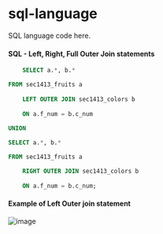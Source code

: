 # sql-language
SQL language code here.

#### SQL - Left, Right, Full Outer Join statements
```sql
    SELECT a.*, b.*

FROM sec1413_fruits a
    
    LEFT OUTER JOIN sec1413_colors b
    
    ON a.f_num = b.c_num
    
UNION

SELECT a.*, b.*

FROM sec1413_fruits a

    RIGHT OUTER JOIN sec1413_colors b
    
    ON a.f_num = b.c_num;
```

#### Example of Left Outer join statement
![image](https://user-images.githubusercontent.com/36749450/94019264-90c93200-fd7f-11ea-85b8-158f93d84266.png)

